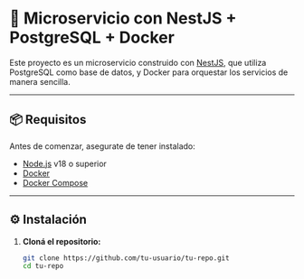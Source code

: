 # 🚀 Microservicio con NestJS + PostgreSQL + Docker

Este proyecto es un microservicio construido con [NestJS](https://nestjs.com/), que utiliza PostgreSQL como base de datos, y Docker para orquestar los servicios de manera sencilla.

---

## 📦 Requisitos

Antes de comenzar, asegurate de tener instalado:

- [Node.js](https://nodejs.org/) v18 o superior
- [Docker](https://www.docker.com/)
- [Docker Compose](https://docs.docker.com/compose/)

---

## ⚙️ Instalación

1. **Cloná el repositorio:**

   ```bash
   git clone https://github.com/tu-usuario/tu-repo.git
   cd tu-repo
